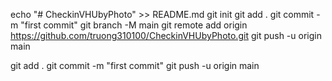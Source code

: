 echo "# CheckinVHUbyPhoto" >> README.md
git init
git add .
git commit -m "first commit"
git branch -M main
git remote add origin https://github.com/truong310100/CheckinVHUbyPhoto.git
git push -u origin main

git add .
git commit -m "first commit"
git push -u origin main